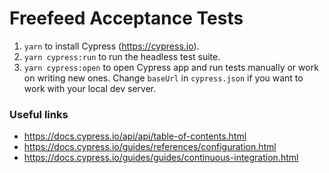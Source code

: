 # Freefeed Acceptance Tests

1. `yarn` to install Cypress (https://cypress.io).
1. `yarn cypress:run` to run the headless test suite.
1. `yarn cypress:open` to open Cypress app and run tests manually or work on writing new ones. Change `baseUrl` in `cypress.json` if you want to work with your local dev server.

### Useful links

- https://docs.cypress.io/api/api/table-of-contents.html
- https://docs.cypress.io/guides/references/configuration.html
- https://docs.cypress.io/guides/guides/continuous-integration.html
